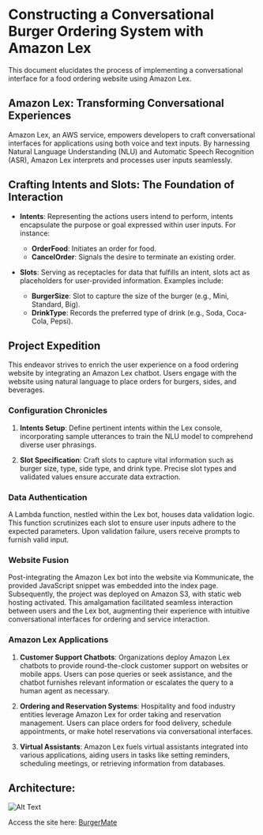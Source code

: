 # Constructing a Conversational Burger Ordering System with Amazon Lex

This document elucidates the process of implementing a conversational interface for a food ordering website using Amazon Lex.

## Amazon Lex: Transforming Conversational Experiences

Amazon Lex, an AWS service, empowers developers to craft conversational interfaces for applications using both voice and text inputs. By harnessing Natural Language Understanding (NLU) and Automatic Speech Recognition (ASR), Amazon Lex interprets and processes user inputs seamlessly.

## Crafting Intents and Slots: The Foundation of Interaction

- **Intents**: Representing the actions users intend to perform, intents encapsulate the purpose or goal expressed within user inputs. For instance:

  - **OrderFood**: Initiates an order for food.
  - **CancelOrder**: Signals the desire to terminate an existing order.
 
- **Slots**: Serving as receptacles for data that fulfills an intent, slots act as placeholders for user-provided information. Examples include:

  - **BurgerSize**: Slot to capture the size of the burger (e.g., Mini, Standard, Big).
  - **DrinkType**: Records the preferred type of drink (e.g., Soda, Coca-Cola, Pepsi).

## Project Expedition

This endeavor strives to enrich the user experience on a food ordering website by integrating an Amazon Lex chatbot. Users engage with the website using natural language to place orders for burgers, sides, and beverages.

### Configuration Chronicles

1. **Intents Setup**: Define pertinent intents within the Lex console, incorporating sample utterances to train the NLU model to comprehend diverse user phrasings.

2. **Slot Specification**: Craft slots to capture vital information such as burger size, type, side type, and drink type. Precise slot types and validated values ensure accurate data extraction.
   
### Data Authentication

A Lambda function, nestled within the Lex bot, houses data validation logic. This function scrutinizes each slot to ensure user inputs adhere to the expected parameters. Upon validation failure, users receive prompts to furnish valid input.

### Website Fusion

Post-integrating the Amazon Lex bot into the website via Kommunicate, the provided JavaScript snippet was embedded into the index page. Subsequently, the project was deployed on Amazon S3, with static web hosting activated. This amalgamation facilitated seamless interaction between users and the Lex bot, augmenting their experience with intuitive conversational interfaces for ordering and service interaction.

### Amazon Lex Applications

1. **Customer Support Chatbots**: Organizations deploy Amazon Lex chatbots to provide round-the-clock customer support on websites or mobile apps. Users can pose queries or seek assistance, and the chatbot furnishes relevant information or escalates the query to a human agent as necessary.

2. **Ordering and Reservation Systems**: Hospitality and food industry entities leverage Amazon Lex for order taking and reservation management. Users can place orders for food delivery, schedule appointments, or make hotel reservations via conversational interfaces.

3. **Virtual Assistants**: Amazon Lex fuels virtual assistants integrated into various applications, aiding users in tasks like setting reminders, scheduling meetings, or retrieving information from databases.
   
## Architecture:
![Alt Text](https://github.com/sridurgeshv/AWS-Projects-beginners/blob/main/4.%20BurgerMate/images/architecture.png)

Access the site here: [BurgerMate](http://burgerbotie.s3-website-us-east-1.amazonaws.com/)
